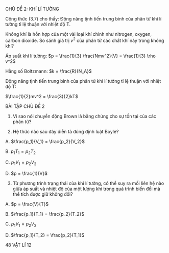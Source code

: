 CHỦ ĐỀ 2: KHÍ LÍ TƯỞNG

Công thức (3.7) cho thấy: Động năng tịnh tiến trung bình của phân tử khí lí tưởng tỉ lệ thuận với nhiệt độ T.

Không khí là hỗn hợp của một vài loại khí chính như nitrogen, oxygen, carbon dioxide. So sánh giá trị $v^2$ của phân tử các chất khí này trong không khí?

Áp suất khí lí tưởng: $p = \frac{1}{3} \frac{Nmv^2}{V} = \frac{1}{3} \rho v^2$

Hằng số Boltzmann: $k = \frac{R}{N_A}$

Động năng tịnh tiến trung bình của phân tử khí lí tưởng tỉ lệ thuận với nhiệt độ T:

$\frac{1}{2}mv^2 = \frac{3}{2}kT$

BÀI TẬP CHỦ ĐỀ 2

1. Vì sao nói chuyển động Brown là bằng chứng cho sự tồn tại của các phân tử?

2. Hệ thức nào sau đây diễn tả đúng định luật Boyle?

A. $\frac{p_1}{V_1} = \frac{p_2}{V_2}$

B. $p_1T_1 = p_2T_2$

C. $p_1V_1 = p_2V_2$

D. $p = \frac{1}{V}$

3. Từ phương trình trạng thái của khí lí tưởng, có thể suy ra mối liên hệ nào giữa áp suất và nhiệt độ của một lượng khí trong quá trình biến đổi mà thể tích được giữ không đổi?

A. $p = \frac{V}{T}$

B. $\frac{p_1}{T_1} = \frac{p_2}{T_2}$

C. $p_1V_1 = p_2V_2$

D. $\frac{p_1}{T_2} = \frac{p_2}{T_1}$

48 VẬT LÍ 12
